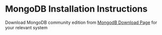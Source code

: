 # MongoDB Installation Instructions

Download MongoDB community edition from [MongodB Download Page](https://www.mongodb.com/try/download/community) for your relevant system

